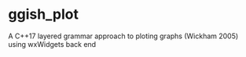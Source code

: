 # ggish_plot

A C++17 layered grammar approach to ploting graphs (Wickham 2005) using wxWidgets back end

